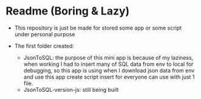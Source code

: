 # Readme (Boring & Lazy)

- This repository is just be made for stored some app or some script under personal purpose

- The first folder created:
  - JsonToSQL: the purpose of this mini app is because of my laziness, when working I had to insert many of SQL data from env to local for debugging, so this app is using when I download json data from env and use this app create script insert for everyone can use with just 1 file.
  - JsonToSQL-version-js: still being built
  